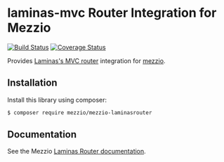 # laminas-mvc Router Integration for Mezzio

[![Build Status](https://travis-ci.org/mezzio/mezzio-laminasrouter.svg?branch=master)](https://travis-ci.org/mezzio/mezzio-laminasrouter)
[![Coverage Status](https://coveralls.io/repos/github/mezzio/mezzio-laminasrouter/badge.svg?branch=master)](https://coveralls.io/github/mezzio/mezzio-laminasrouter?branch=master)

Provides [Laminas's MVC router](https://github.com/laminas/laminas-mvc)
integration for [mezzio](https://github.com/mezzio/mezzio).

## Installation

Install this library using composer:

```bash
$ composer require mezzio/mezzio-laminasrouter
```

## Documentation

See the Mezzio [Laminas Router documentation](https://docs.mezzio.dev/mezzio/features/router/laminas/).
